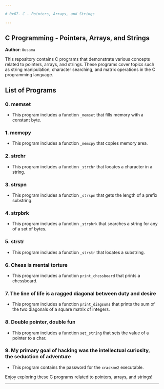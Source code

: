 ```yaml
---

# 0x07. C - Pointers, Arrays, and Strings

---
```


## C Programming - Pointers, Arrays, and Strings

**Author**: `Ousama`

This repository contains C programs that demonstrate various concepts related to pointers, arrays, and strings. These programs cover topics such as string manipulation, character searching, and matrix operations in the C programming language.

## List of Programs

### 0. memset
- This program includes a function `_memset` that fills memory with a constant byte.

### 1. memcpy
- This program includes a function `_memcpy` that copies memory area.

### 2. strchr
- This program includes a function `_strchr` that locates a character in a string.

### 3. strspn
- This program includes a function `_strspn` that gets the length of a prefix substring.

### 4. strpbrk
- This program includes a function `_strpbrk` that searches a string for any of a set of bytes.

### 5. strstr
- This program includes a function `_strstr` that locates a substring.

### 6. Chess is mental torture
- This program includes a function `print_chessboard` that prints a chessboard.

### 7. The line of life is a ragged diagonal between duty and desire
- This program includes a function `print_diagsums` that prints the sum of the two diagonals of a square matrix of integers.

### 8. Double pointer, double fun
- This program includes a function `set_string` that sets the value of a pointer to a char.

### 9. My primary goal of hacking was the intellectual curiosity, the seduction of adventure
- This program contains the password for the `crackme2` executable.

Enjoy exploring these C programs related to pointers, arrays, and strings!

---
